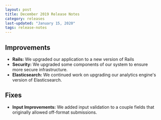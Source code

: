 ```yaml
---
layout: post
title: December 2019 Release Notes
category: releases
last-updated: "January 15, 2020"
tags: release-notes
---
```


## Improvements

* **Rails:** We upgraded our application to a new version of Rails
* **Security:** We upgraded some components of our system to ensure more secure infrastructure.
* **Elasticsearch:** We continued work on upgrading our analytics engine's version of Elasticsearch.

## Fixes

* **Input Improvements:** We added input validation to a couple fields that originally allowed off-format submissions.

